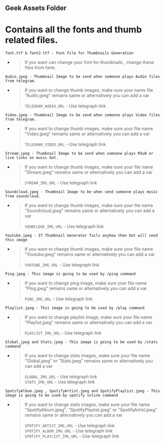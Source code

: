 ## Geek Assets Folder

# Contains all the fonts and thumb related files.

```console
font.ttf & font2.ttf - Font File for Thumbnails Generation
```
- > If you want can change your font for thumbnails , change these files from here.

```console
Audio.jpeg - Thumbnail Image to be send when someone plays Audio files from telegram.
```
- > If you want to change thumb images, make sure your name file "Audio.jpeg" remains same or alternatively you can add a var <br><br> `TELEGRAM_AUDIO_URL` - Use telegraph link


```console
Video.jpeg - Thumbnail Image to be send when someone plays Video files from telegram.
```
- > If you want to change thumb images, make sure your file name "Video.jpeg" remains same or alternatively you can add a var <br><br> `TELEGRAM_VIDEO_URL` - Use telegraph link


```console
Stream.jpeg - Thumbnail Image to be send when someone plays M3u8 or live links on music bot.
```
- > If you want to change thumb images, make sure your file name "Stream.jpeg" remains same or alternatively you can add a var <br><br> `STREAM_IMG_URL` - Use telegraph link

```console
Soundcloud.jpeg - Thumbnail Image to be when send someone plays music from soundcloud.
```
- > If you want to change thumb images, make sure your file name "Soundcloud.jpeg" remains same or alternatively you can add a var <br><br> `SOUNCLOUD_IMG_URL` - Use telegraph link

```console
Youtube.jpeg - If Thumbnail Generator fails anyhow then bot will send this image
```
- > If you want to change thumb images, make sure your file name "Youtube.jpeg" remains same or alternatively you can add a var <br><br> `YOUTUBE_IMG_URL` - Use telegraph link

```console
Ping.jpeg - This image is going to be used by /ping command
```
- > If you want to change ping image, make sure your file name "Ping.jpeg" remains same or alternatively you can add a var <br><br> `PING_IMG_URL` - Use telegraph link


```console
Playlist.jpeg - This image is going to be used by /play command
```
- > If you want to change playlist image, make sure your file name "Playlist.jpeg" remains same or alternatively you can add a var <br><br> `PLAYLIST_IMG_URL` - Use telegraph link


```console
Global.jpeg and Stats.jpeg - This image is going to be used by /stats command
```
- > If you want to change stats images, make sure your file name "Global.jpeg" or "Stats.jpeg" remains same or alternatively you can add a var <br><br> `GLOBAL_IMG_URL` - Use telegraph link<br> `STATS_IMG_URL` - Use telegraph link


```console
SpotifyAlbum.jpeg , SpotifyArtist.jpeg and SpotifyPlaylist.jpeg - This image is going to be used by spotify inline command
```
- > If you want to change stats images, make sure your file name "SpotifyAlbum.jpeg", "SpotifyPlaylist.jpeg" or "SpotifyArtist.jpeg" remains same or alternatively you can add a var <br><br> `SPOTIFY_ARTIST_IMG_URL` - Use telegraph link<br> `SPOTIFY_ALBUM_IMG_URL` - Use telegraph link<br> `SPOTIFY_PLAYLIST_IMG_URL` - Use telegraph link
